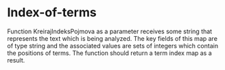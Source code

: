 # Index-of-terms

Function KreirajIndeksPojmova as a parameter receives some string that represents the text which is being analyzed. The key fields of this map are of type string and the associated values are sets of integers which contain the positions of terms. 
The function should return a term index map as a result.
